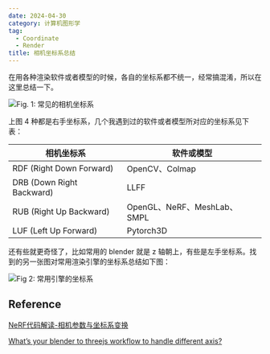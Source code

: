```yaml
---
date: 2024-04-30
category: 计算机图形学
tag:
  - Coordinate
  - Render
title: 相机坐标系总结
---
```


在用各种渲染软件或者模型的时候，各自的坐标系都不统一，经常搞混淆，所以在这里总结一下。

![Fig. 1: 常见的相机坐标系](http://img.rocyan.cn/blog/2024/04/6630f07ce9ba9.png)

上图 4 种都是右手坐标系，几个我遇到过的软件或者模型所对应的坐标系见下表：

| 相机坐标系                | 软件或模型                  |
| ------------------------- | --------------------------- |
| RDF (Right Down Forward)  | OpenCV、Colmap              |
| DRB (Down Right Backward) | LLFF                        |
| RUB (Right Up Backward)   | OpenGL、NeRF、MeshLab、SMPL |
| LUF (Left Up Forward)     | Pytorch3D                   |

还有些就更奇怪了，比如常用的 blender 就是 z 轴朝上，有些是左手坐标系。找到的另一张图对常用渲染引擎的坐标系总结如下图：

![Fig 2: 常用引擎的坐标系](http://img.rocyan.cn/blog/2024/05/6631eed06d00d.jpeg)

## Reference

[NeRF代码解读-相机参数与坐标系变换](https://zhuanlan.zhihu.com/p/593204605)

[What’s your blender to threejs workflow to handle different axis?](https://discourse.threejs.org/t/whats-your-blender-to-threejs-workflow-to-handle-different-axis/33408)